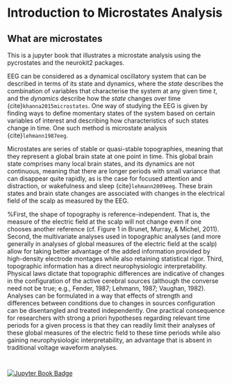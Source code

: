# Introduction to Microstates Analysis

## What are microstates

This is a jupyter book that illustrates a microstate analysis using the pycrostates and the neurokit2 packages.

EEG can be considered as a dynamical oscillatory system that can be described in terms of its state and dynamics, where the *state* describes the combination of variables that characterise the system at any given time *t*, and the *dynamics* describe how the *state* changes over time {cite}`khanna2015microstates`. One way of studying the EEG is given by finding ways to define momentary states of the system based on certain variables of interest and describing how characteristics of such states change in time. One such method is microstate analysis {cite}`lehmann1987eeg`.

 Microstates are series of stable or quasi-stable topographies, meaning that they represent a global brain state at one point in time. This global brain state comprises many local brain states, and its dynamics are not continuous, meaning that there are longer periods with small variance that can disappear quite rapidly, as is the case for focused attention and distraction, or wakefulness and sleep {cite}`lehmann2009eeg`. These brain states and brain state changes are associated with changes in the electrical field of the scalp as measured by the EEG.

%First, the shape of topography is reference-independent. That is, the measure of the electric field at the scalp will not change even if one chooses another reference (cf. Figure 1 in Brunet, Murray, & Michel, 2011). Second, the multivariate analyses used in topographic analyses (and more generally in analyses of global measures of the electric field at the scalp) allow for taking better advantage of the added information provided by high-density electrode montages while also retaining statistical rigor. Third, topographic information has a direct neurophysiologic interpretability. Physical laws dictate that topographic differences are indicative of changes in the configuration of the active cerebral sources (although the converse need not be true; e.g., Fender, 1987; Lehmann, 1987; Vaughan, 1982). Analyses can be formulated in a way that effects of strength and differences between conditions due to changes in sources configuration can be disentangled and treated independently. One practical consequence for researchers with strong a priori hypotheses regarding relevant time periods for a given process is that they can readily limit their analyses of these global measures of the electric field to these time periods while also gaining neurophysiologic interpretability, an advantage that is absent in traditional voltage waveform analyses.

```{note}
```

```{bibliography} 
```

[![Jupyter Book Badge](https://jupyterbook.org/badge.svg)](<(https://rtivadar.github.io/jmicros_ex/>)